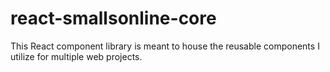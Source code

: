 # react-smallsonline-core

This React component library is meant to house the reusable components I utilize for multiple web projects.